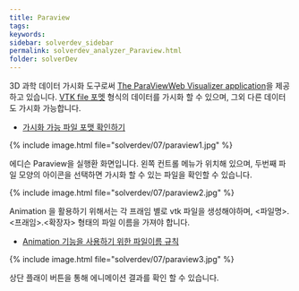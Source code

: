 ```yaml
---
title: Paraview
tags: 
keywords:
sidebar: solverdev_sidebar
permalink: solverdev_analyzer_Paraview.html
folder: solverDev
---
```


3D 과학 데이터 가시화 도구로써 [The ParaViewWeb Visualizer application](https://github.com/kitware/visualizer)을 제공하고 있습니다. [VTK file 포멧](https://www.vtk.org/wp-content/uploads/2015/04/file-formats.pdf) 형식의 데이터를 가시화 할 수 있으며, 그외 다른 데이터도 가시화 가능합니다.

- [가시화 가능 파일 포맷 확인하기](https://www.paraview.org/Wiki/ParaView/Users_Guide/List_of_readers)

{% include image.html file="solverdev/07/paraview1.jpg" %}

에디슨  Paraview을 실행환 화면입니다. 왼쪽 컨트롤 메뉴가 위치해 있으며, 두번째 파일 모양의 아이콘을 선택하면 가시화 할 수 있는 파일을 확인할 수 있습니다.

{% include image.html file="solverdev/07/paraview2.jpg" %}

Animation 을 활용하기 위해서는 각 프래임 별로 vtk 파일을 생성해야하며, <파일명>.<프래임>.<확장자> 형태의 파일 이름을 가져야 합니다.

- [Animation 기능을 사용하기 위한 파일이름 규칙](https://www.paraview.org/Wiki/Animating_legacy_VTK_file_series)

{% include image.html file="solverdev/07/paraview3.jpg" %}

상단 플래이 버튼을 통해 에니메이션 결과를 확인 할 수 있습니다.
